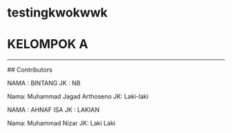 # testingkwokwwk

# KELOMPOK A


<hr>
## Contributors

NAMA : BINTANG
JK : NB

Nama: Muhammad Jagad Arthoseno
JK: Laki-laki

NAMA : AHNAF ISA
JK : LAKIAN

Nama: Muhammad Nizar
JK: Laki Laki